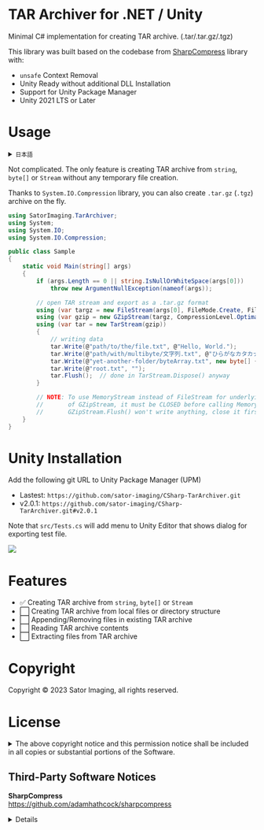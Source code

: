 TAR Archiver for .NET / Unity
=============================

Minimal C# implementation for creating TAR archive. (.tar/.tar.gz/.tgz)

This library was built based on the codebase from [SharpCompress](https://github.com/adamhathcock/sharpcompress) library with:

- `unsafe` Context Removal
- Unity Ready without additional DLL Installation
- Support for Unity Package Manager
- Unity 2021 LTS or Later



# Usage

<details lang="ja">
<summary><small>日本語</small></summary>

`TarStream` を開いて string、byte[] または Stream を書き込むだけで tar アーカイブが作れます。`System.IO.Compression` と組み合わせて `.tar.gz`（`.tgz`）も作成できます。

</details>


Not complicated. The only feature is creating TAR archive from `string`, `byte[]` or `Stream` without any temporary file creation.

Thanks to `System.IO.Compression` library, you can also create `.tar.gz` (`.tgz`) archive on the fly.


```csharp
using SatorImaging.TarArchiver;
using System;
using System.IO;
using System.IO.Compression;

public class Sample
{
    static void Main(string[] args)
    {
        if (args.Length == 0 || string.IsNullOrWhiteSpace(args[0]))
            throw new ArgumentNullException(nameof(args));

        // open TAR stream and export as a .tar.gz format
        using (var targz = new FileStream(args[0], FileMode.Create, FileAccess.Write))
        using (var gzip = new GZipStream(targz, CompressionLevel.Optimal))
        using (var tar = new TarStream(gzip))
        {
            // writing data
            tar.Write(@"path/to/the/file.txt", @"Hello, World.");
            tar.Write(@"path/with/multibyte/文字列.txt", @"ひらがなカタカナ漢字");
            tar.Write(@"yet-another-folder/byteArray.txt", new byte[] { 84, 65, 82, 13, 10 });  //TAR[CR][LF]
            tar.Write(@"root.txt", "");
            tar.Flush();  // done in TarStream.Dispose() anyway
        }

        // NOTE: To use MemoryStream instead of FileStream for underlying base stream
        //       of GZipStream, it must be CLOSED before calling MemoryStream.ToArray().
        //       GZipStream.Flush() won't write anything, close it first.
    }
}
```



# Unity Installation

Add the following git URL to Unity Package Manager (UPM)

- Lastest: `https://github.com/sator-imaging/CSharp-TarArchiver.git`
- v2.0.1:  `https://github.com/sator-imaging/CSharp-TarArchiver.git#v2.0.1`


Note that `src/Tests.cs` will add menu to Unity Editor that shows dialog for exporting test file.

![](https://dl.dropbox.com/s/5qkzw1j4a0ony5a/CSharp-TarArchiver.png)



# Features

- ✅ Creating TAR archive from `string`, `byte[]` or `Stream`
- ⬜️ Creating TAR archive from local files or directory structure
- ⬜️ Appending/Removing files in existing TAR archive
- ⬜️ Reading TAR archive contents
- ⬜️ Extracting files from TAR archive



# Copyright

Copyright &copy; 2023 Sator Imaging, all rights reserved.



# License

<p>
<details>
<summary>The above copyright notice and this permission notice shall be included in all
copies or substantial portions of the Software.</summary>

```text
MIT License

Copyright (c) 2023 Sator Imaging

Permission is hereby granted, free of charge, to any person obtaining a copy
of this software and associated documentation files (the "Software"), to deal
in the Software without restriction, including without limitation the rights
to use, copy, modify, merge, publish, distribute, sublicense, and/or sell
copies of the Software, and to permit persons to whom the Software is
furnished to do so, subject to the following conditions:

The above copyright notice and this permission notice shall be included in all
copies or substantial portions of the Software.

THE SOFTWARE IS PROVIDED "AS IS", WITHOUT WARRANTY OF ANY KIND, EXPRESS OR
IMPLIED, INCLUDING BUT NOT LIMITED TO THE WARRANTIES OF MERCHANTABILITY,
FITNESS FOR A PARTICULAR PURPOSE AND NONINFRINGEMENT. IN NO EVENT SHALL THE
AUTHORS OR COPYRIGHT HOLDERS BE LIABLE FOR ANY CLAIM, DAMAGES OR OTHER
LIABILITY, WHETHER IN AN ACTION OF CONTRACT, TORT OR OTHERWISE, ARISING FROM,
OUT OF OR IN CONNECTION WITH THE SOFTWARE OR THE USE OR OTHER DEALINGS IN THE
SOFTWARE.
```

</details>
</p>



## Third-Party Software Notices

**SharpCompress**  
https://github.com/adamhathcock/sharpcompress

<p>
<details>

```text
The MIT License (MIT)

Copyright (c) 2014  Adam Hathcock

Permission is hereby granted, free of charge, to any person obtaining a copy
of this software and associated documentation files (the "Software"), to deal
in the Software without restriction, including without limitation the rights
to use, copy, modify, merge, publish, distribute, sublicense, and/or sell
copies of the Software, and to permit persons to whom the Software is
furnished to do so, subject to the following conditions:

The above copyright notice and this permission notice shall be included in
all copies or substantial portions of the Software.

THE SOFTWARE IS PROVIDED "AS IS", WITHOUT WARRANTY OF ANY KIND, EXPRESS OR
IMPLIED, INCLUDING BUT NOT LIMITED TO THE WARRANTIES OF MERCHANTABILITY,
FITNESS FOR A PARTICULAR PURPOSE AND NONINFRINGEMENT. IN NO EVENT SHALL THE
AUTHORS OR COPYRIGHT HOLDERS BE LIABLE FOR ANY CLAIM, DAMAGES OR OTHER
LIABILITY, WHETHER IN AN ACTION OF CONTRACT, TORT OR OTHERWISE, ARISING FROM,
OUT OF OR IN CONNECTION WITH THE SOFTWARE OR THE USE OR OTHER DEALINGS IN
THE SOFTWARE.
```

</details>
</p>
